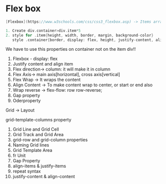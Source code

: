 # Flex box

````````````````````c++
[Flexbox](https://www.w3schools.com/css/css3_flexbox.asp) -> Items arranged to left to right horizontally

1. Create div.container>div.item*5
2. style for .item{height, width, border, margin, background-color}
   style .container{border, display: flex, height, justify-content, align-item: center}

````````````````````

We have to use this properties on container not on the item div!!

1. Flexbox - display: flex
2. Justify content and align item
3. Flex direction-> column: it will make it in column
4. Flex Axis-> main axis[horizontal], cross axis[vertical]
5. Flex Wrap -> It wraps the content
6. Align Content -> To make content wrap to center, or start or end also
7. Wrap reverse -> flex-flow: row row-reverse;
8. Gap property
9. Oderproperty


Grid -> Layout


grid-template-columns property
1. Grid Line and Grid Cell
2. Grid Track and Grid Area
3. grid-row and grid-column properties
4. Naming Grid lines
5. Grid Template Area
6. fr Unit
7. Gap Property
8. align-items & justify-items
9. repeat syntax
10. justify-content & align-content

